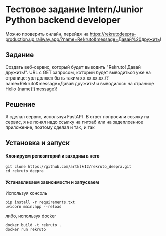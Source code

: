 # Тестовое задание Intern/Junior Python backend developer
Можно проверить онлайн, перейдя на https://rekrutodeepra-production.up.railway.app/?name=Rekruto&message=Давай%20дружить! 

## Задание
Создать веб-сервис, который будет выводить "Rekruto! Давай дружить!". URL с GET запросом, который будет выводиться уже на странице: 
урл должен быть таким xx.xx.xx.xx./?name=Rekruto&message=Давай дружить! и выводилось на странице Hello {name}!{message}!

## Решение
Я сделал сервис, используя FastAPI. В ответ попросили ссылку на сервис, я не понял надо ссылку на гитхаб или на задеплоенное приложение, поэтому сделал и так, и так

## Установка и запуск
#### Клонируем репозиторий и заходим в него
```
git clone https://github.com/artklk12/rekruto_deepra.git
cd rekruto_deepra
```
#### Устанавливаем зависимости и запускаем
Используя консоль
```
pip install -r requirements.txt
uvicorn main:app --reload
```
либо, используя docker
```
docker build -t rekruto .
docker run rekruto
```
